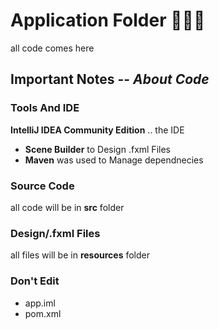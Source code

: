 # Application Folder 👨🏼‍💻
all code comes here

## Important Notes -- *About Code*

### Tools And IDE
**IntelliJ IDEA Community Edition** .. the IDE 
* **Scene Builder** to Design .fxml Files
* **Maven** was used to Manage dependnecies

### Source Code 
all code will be in **src** folder

### Design/.fxml Files
all files will be in **resources** folder

### Don't Edit
* app.iml 
* pom.xml


